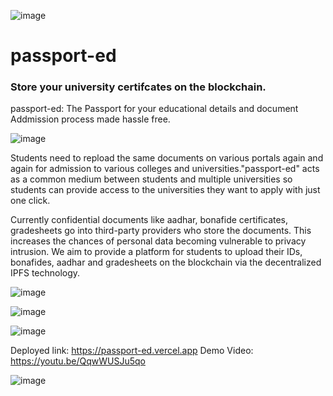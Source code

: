 
![image](https://user-images.githubusercontent.com/57835412/150677339-a34659ce-133e-4cdd-b7aa-fe1527b5c38b.png)


# passport-ed

### Store your university certifcates on the blockchain.
passport-ed: The Passport for your educational details and document
Addmission process made hassle free.


![image](https://user-images.githubusercontent.com/57835412/150677351-55beee3a-95e4-43cb-8e6b-d86224abaaf0.png)


Students need to repload the same documents on various portals again and again for admission to various colleges and universities."passport-ed" acts as a common medium between students and multiple universities so students can provide access to the universities they want to apply with just one click. 



Currently confidential documents like aadhar, bonafide certificates, gradesheets go into third-party providers who store the documents. This increases the chances of personal data becoming vulnerable to privacy intrusion. We aim to provide a platform for students to upload their IDs, bonafides, aadhar and gradesheets on the blockchain via the decentralized IPFS technology. 

![image](https://user-images.githubusercontent.com/57835412/150677395-dfd19296-bd93-4d37-a285-8a42005643b5.png)


![image](https://user-images.githubusercontent.com/57835412/150677359-179e49be-caee-46f8-bba7-deed04fb81d1.png)

![image](https://user-images.githubusercontent.com/57835412/150677392-ce2bb968-818d-4852-903d-a8e83e4f56bd.png)



Deployed link: https://passport-ed.vercel.app
Demo Video: https://youtu.be/QqwWUSJu5qo

![image](https://user-images.githubusercontent.com/57835412/150677386-337ee32c-0878-4e47-8928-32e219510fa0.png)
